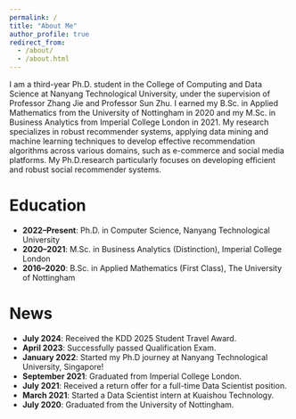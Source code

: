 ```yaml
---
permalink: /
title: "About Me"
author_profile: true
redirect_from: 
  - /about/
  - /about.html
---
```



I am a third-year Ph.D. student in the College of Computing and Data Science at Nanyang Technological University, under the supervision of Professor Zhang Jie and Professor Sun Zhu. I earned my B.Sc. in Applied Mathematics from the University of Nottingham in 2020 and my M.Sc. in Business Analytics from Imperial College London in 2021. My research specializes in robust recommender systems, applying data mining and machine learning techniques to develop effective recommendation algorithms across various domains, such as e-commerce and social media platforms. My Ph.D.research particularly focuses on developing efficient and robust social recommender systems.



Education
======

- **2022–Present**: Ph.D. in Computer Science, Nanyang Technological University
- **2020–2021**: M.Sc. in Business Analytics (Distinction), Imperial College London
- **2016–2020**: B.Sc. in Applied Mathematics (First Class), The University of Nottingham


News
======

- **July 2024**: Received the KDD 2025 Student Travel Award.
- **April 2023**: Successfully passed Qualification Exam.
- **January 2022**: Started my Ph.D journey at Nanyang Technological University, Singapore!
- **September 2021**: Graduated from Imperial College London.
- **July 2021**: Received a return offer for a full-time Data Scientist position.
- **March 2021**: Started a Data Scientist intern at Kuaishou Technology.
- **July 2020**: Graduated from the University of Nottingham.



